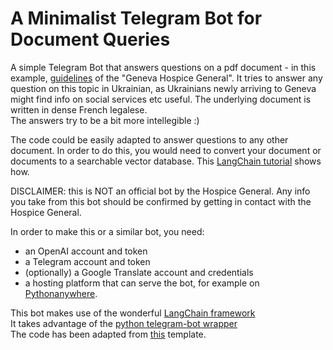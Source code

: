 # A Minimalist Telegram Bot for Document Queries

A simple Telegram Bot that answers questions on  a pdf document - in this example, [guidelines](https://www.hospicegeneral.ch/sites/default/files/Directives_version_validee_DSE.pdf) of the "Geneva Hospice General". It tries to answer any question on this topic in Ukrainian, as Ukrainians newly arriving to Geneva might find info on social services etc useful. The underlying document is written in dense French legalese.  
The answers try to be a bit more intellegible :)     

The code could be easily adapted to answer questions to any other document. In order to do this, you would need to convert your document or documents to a searchable vector database. This [LangChain tutorial](https://python.langchain.com/en/latest/modules/indexes/vectorstores/examples/chroma.html) shows how. 

DISCLAIMER: this is NOT an official bot by the Hospice General. Any info you take from this bot should be confirmed by getting in contact with the Hospice General. 

In order to make this or a similar bot, you need:
- an OpenAI account and token
- a Telegram account and token
- (optionally) a Google Translate account and credentials
- a hosting platform that can serve the bot, for example on [Pythonanywhere](https:www.pythonanywhere.com).

This bot makes use of the wonderful  [LangChain framework](https://python.langchain.com/en/latest/index.html)   
It takes advantage of the [python telegram-bot wrapper](https://github.com/python-telegram-bot/python-telegram-bot)   
The code has been adapted from [this](https://github.com/python-telegram-bot/python-telegram-bot/blob/master/examples/echobot.py) template.





